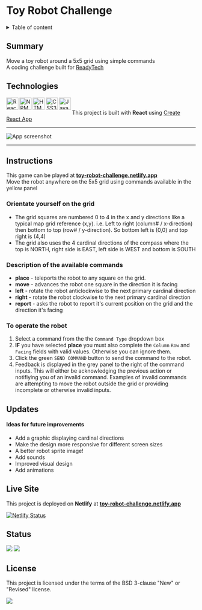 # Toy Robot Challenge

<details>
<summary>Table of content</summary>
  
## Table of Content
- [Summary](#summary)
- [Technologies](#technologies)
- [Instructions](#instructions)
- [Updates](#updates)
- [Live Site](#live-site)  
- [Status](#status)
- [License](#license)  

</details>

## Summary
Move a toy robot around a 5x5 grid using simple commands<br>
A coding challenge built for [ReadyTech](https://www.readytech.com.au/)

## Technologies
[
<img align="left" height="32" width="32" alt="React logo" src="https://cdn.jsdelivr.net/npm/simple-icons@v3/icons/react.svg" />
<img align="left" height="32" width="32" alt="NPM logo" src="https://cdn.jsdelivr.net/npm/simple-icons@v3/icons/npm.svg" />
<img align="left" height="32" width="32" alt="HTML5 logo" src="https://cdn.jsdelivr.net/npm/simple-icons@v3/icons/html5.svg" />
<img align="left" height="32" width="32" alt="CSS3 logo" src="https://cdn.jsdelivr.net/npm/simple-icons@v3/icons/css3.svg" />
<img align="left" height="32" width="32" alt="JavaScript logo" src="https://cdn.jsdelivr.net/npm/simple-icons@v3/icons/javascript.svg" />
](https://github.com/MakeItBack/Learning-Tracker)<br>

This project is built with **React** using [Create React App](https://github.com/facebook/create-react-app)

---

![App screenshot](screencapture.gif)

---

## Instructions

This game can be played at **[toy-robot-challenge.netlify.app](https://toy-robot-challenge.netlify.app/)**<br>
Move the robot anywhere on the 5x5 grid using commands available in the yellow panel

### Orientate yourself on the grid
- The grid squares are numbered 0 to 4 in the x and y directions like a typical map grid reference (x,y). i.e. Left to right (column# / x-direction) then bottom to top (row# / y-direction). So bottom left is (0,0) and top right is (4,4)
- The grid also uses the 4 cardinal directions of the compass where the top is NORTH, right side is EAST, left side is WEST and bottom is SOUTH

### Description of the available commands

- **place** - teleports the robot to any square on the grid. 
- **move** - advances the robot one square in the direction it is facing
- **left** - rotate the robot anticlockwise to the next primary cardinal direction
- **right** - rotate the robot clockwise to the next primary cardinal direction
- **report** - asks the robot to report it's current position on the grid and the direction it's facing

### To operate the robot

1) Select a command from the the ``Command Type`` dropdown box
2) **IF** you have selected **place** you must also complete the ``Column`` ``Row`` and ``Facing`` fields with valid values. Otherwise you can ignore them.
3) Click the green ``SEND COMMAND`` button to send the command to the robot.
4) Feedback is displayed in the grey panel to the right of the command inputs. This will either be acknowledging the previous action or notifiying you of an invalid command. Examples of invalid commands are attempting to move the robot outside the grid or providing incomplete or otherwise invalid inputs. 


## Updates

#### Ideas for future improvements
- Add a graphic displaying cardinal directions
- Make the design more responsive for different screen sizes
- A better robot sprite image!
- Add sounds
- Improved visual design
- Add animations

## Live Site

This project is deployed on **Netlify** at **[toy-robot-challenge.netlify.app](https://toy-robot-challenge.netlify.app/)**

[![Netlify Status](https://api.netlify.com/api/v1/badges/c11f6b75-05e5-435d-bf81-b02361d79bb3/deploy-status)](https://app.netlify.com/sites/toy-robot-challenge/deploys)

## Status
<a href="https://GitHub.com/MakeItBack/Toy-Robot-Challenge/graphs/commit-activity"><img src="https://img.shields.io/badge/Maintained%3F-yes-green.svg"></a>
<a href="https://GitHub.com/MakeItBack/Toy-Robot-Challenge/commit"><img src="https://img.shields.io/github/last-commit/MakeItBack/Toy-Robot-Challenge"></a>

## License

This project is licensed under the terms of the BSD 3-clause "New" or "Revised" license.

<a href="https://opensource.org/licenses"><img src="https://img.shields.io/github/license/MakeItBack/toy-robot-challenge?color=dodgerblue"></a><br>
